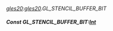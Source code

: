 _[gles20](../../modules/gles20/gles20-module.md):[gles20](../../modules/gles20/gles20-module.md).GL\_STENCIL\_BUFFER\_BIT_
##### Const GL\_STENCIL\_BUFFER\_BIT:[Int](../../modules/wonkey/wonkey-types-int.md)
